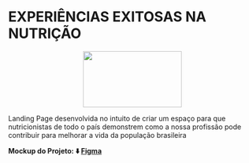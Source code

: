 # EXPERIÊNCIAS EXITOSAS NA NUTRIÇÃO

<p align="center"><img align="center" width="200px" height="114px" src="https://brazcode.com/compartilhado/logo-cfn.png"></p>

Landing Page desenvolvida no intuito de criar um espaço para que nutricionistas de todo o país demonstrem como a nossa profissão pode contribuir para melhorar a vida da população brasileira

**Mockup do Projeto: ⬇️ [Figma](https://www.figma.com/file/hHi9rscYGoCgDl9CDzrluS/CFN---Casos-de-Experi%C3%AAcias-Exitosas?node-id=0%3A1)**
